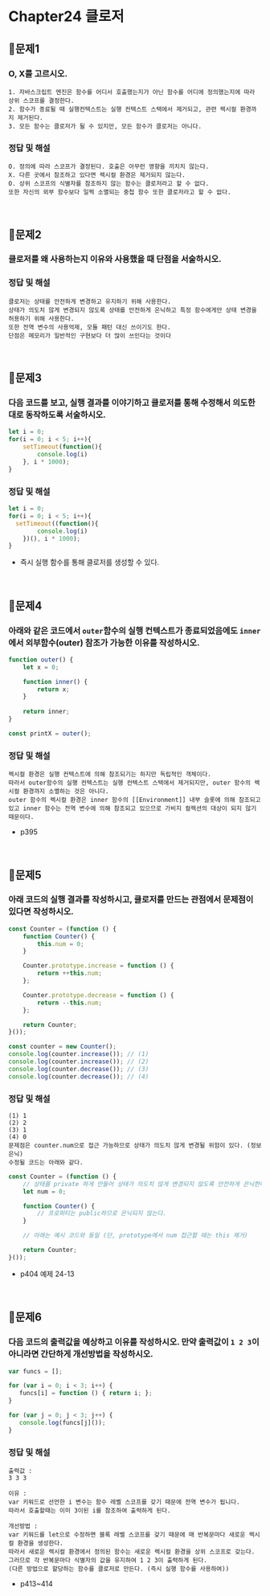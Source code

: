 # Chapter24 클로저
## 📌문제1
### O, X를 고르시오.
```
1. 자바스크립트 엔진은 함수를 어디서 호출했는지가 아닌 함수를 어디에 정의했는지에 따라 상위 스코프를 결정한다. 
2. 함수가 종료될 때 실행컨텍스트는 실행 컨텍스트 스택에서 제거되고, 관련 렉시컬 환경까지 제거된다. 
3. 모든 함수는 클로저가 될 수 있지만, 모든 함수가 클로저는 아니다.
```
### 정답 및 해설
```
O. 정의에 따라 스코프가 결정된다. 호출은 아무런 영향을 끼치치 않는다. 
X. 다른 곳에서 참조하고 있다면 렉시컬 환경은 제거되지 않는다.  
O. 상위 스코프의 식별자를 참조하지 않는 함수는 클로저라고 할 수 없다. 
또한 자신의 외부 함수보다 일찍 소멸되는 중첩 함수 또한 클로저라고 할 수 없다.
```

<br>

## 📌문제2
### 클로저를 왜 사용하는지 이유와 사용했을 때 단점을 서술하시오.
### 정답 및 해설
```
클로저는 상태를 안전하게 변경하고 유지하기 위해 사용한다. 
상태가 의도치 않게 변경되지 않도록 상태를 안전하게 은닉하고 특정 함수에게만 상태 변경을 허용하기 위해 사용한다.
또한 전역 변수의 사용억제, 모듈 패턴 대신 쓰이기도 한다.
단점은 메모리가 일반적인 구현보다 더 많이 쓰인다는 것이다
```

<br>

## 📌문제3
### 다음 코드를 보고, 실행 결과를 이야기하고 클로저를 통해 수정해서 의도한 대로 동작하도록 서술하시오.
```js
let i = 0;
for(i = 0; i < 5; i++){
	setTimeout(function(){ 
		console.log(i)
	}, i * 1000);
}
```
### 정답 및 해설
```js
let i = 0;
for(i = 0; i < 5; i++){
  setTimeout((function(){ 
		console.log(i)
	})(), i * 1000);
}
```
- 즉시 실행 함수를 통해 클로저를 생성할 수 있다. 

<br>

## 📌문제4
### 아래와 같은 코드에서 `outer`함수의 실행 컨텍스트가 종료되었음에도 `inner`에서 외부함수(outer) 참조가 가능한 이유를 작성하시오.
```js
function outer() {
	let x = 0;

	function inner() {
		return x;
	}
	
	return inner;
}

const printX = outer();
```
### 정답 및 해설
```
렉시컬 환경은 실행 컨텍스트에 의해 참조되기는 하지만 독립적인 객체이다.
따라서 outer함수의 실행 컨텍스트는 실행 컨텍스트 스택에서 제거되지만, outer 함수의 렉시컬 환경까지 소멸하는 것은 아니다.
outer 함수의 렉시컬 환경은 inner 함수의 [[Environment]] 내부 슬롯에 의해 참조되고 있고 inner 함수는 전역 변수에 의해 참조되고 있으므로 가비지 컬렉션의 대상이 되지 않기 때문이다.
```
- p395

<br>

## 📌문제5
### 아래 코드의 실행 결과를 작성하시고, 클로저를 만드는 관점에서 문제점이 있다면 작성하시오.
```js
const Counter = (function () {
	function Counter() {
		this.num = 0;
	}

	Counter.prototype.increase = function () {
		return ++this.num;
	};

	Counter.prototype.decrease = function () {
		return --this.num;
	};

	return Counter;
}());

const counter = new Counter();
console.log(counter.increase()); // (1)
console.log(counter.increase()); // (2)
console.log(counter.decrease()); // (3)
console.log(counter.decrease()); // (4)
```
### 정답 및 해설
```
(1) 1
(2) 2
(3) 1
(4) 0
문제점은 counter.num으로 접근 가능하므로 상태가 의도치 않게 변경될 위험이 있다. (정보 은닉)
수정될 코드는 아래와 같다.
```
```js
const Counter = (function () {
	// 상태를 private 하게 만들어 상태가 의도치 않게 변경되지 않도록 안전하게 은닉한다.
	let num = 0;

	function Counter() {
		// 프로퍼티는 public하므로 은닉되지 않는다.
	}

	// 아래는 예시 코드와 동일 (단, prototype에서 num 접근할 때는 this 제거)

	return Counter;
}());
```
- p404 예제 24-13

<br>

## 📌문제6
### 다음 코드의 출력값을 예상하고 이유를 작성하시오. 만약 출력값이 `1 2 3`이 아니라면 간단하게 개선방법을 작성하시오.
```js
var funcs = [];

for (var i = 0; i < 3; i++) {
   funcs[i] = function () { return i; };
}

for (var j = 0; j < 3; j++) {
   console.log(funcs[j]());
}
```
### 정답 및 해설
```
출력값 :
3 3 3

이유 :
var 키워드로 선언한 i 변수는 함수 레벨 스코프를 갖기 때문에 전역 변수가 됩니다.
따라서 호출할때는 이미 3이된 i를 참조하여 출력하게 된다.

개선방법 :
var 키워드를 let으로 수정하면 블록 레벨 스코프를 갖기 때문에 매 반복문마다 새로운 렉시컬 환경을 생성한다.
따라서 새로운 렉시컬 환경에서 정의된 함수는 새로운 렉시컬 환경을 상위 스코프로 갖는다.
그러므로 각 반복문마다 식별자의 값을 유지하여 1 2 3이 출력하게 된다.
(다른 방법으로 할당하는 함수를 클로저로 만든다. (즉시 실행 함수를 사용하여))
```
- p413~414

<br>
